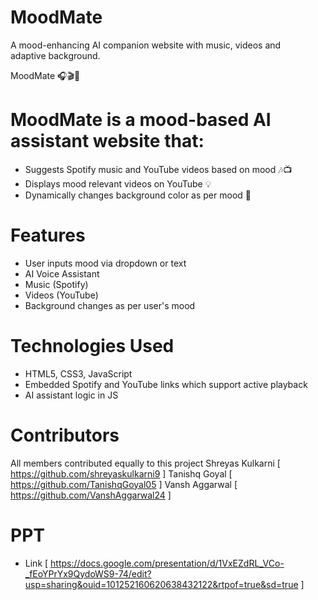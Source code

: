# MoodMate
A mood-enhancing AI companion website with music, videos and adaptive background.

MoodMate 🎧🎬💬

# MoodMate is a mood-based AI assistant website that:
- Suggests Spotify music and YouTube videos based on mood 🎶📺
- Displays mood relevant videos on YouTube 💡
- Dynamically changes background color as per mood 🌈

# Features
- User inputs mood via dropdown or text
- AI Voice Assistant
- Music (Spotify)
- Videos (YouTube)
- Background changes as per user's mood

# Technologies Used
- HTML5, CSS3, JavaScript
- Embedded Spotify and YouTube links which support active playback
- AI assistant logic in JS

# Contributors
All members contributed equally to this project 
Shreyas Kulkarni [ https://github.com/shreyaskulkarni9 ]
Tanishq Goyal [ https://github.com/TanishqGoyal05 ]
Vansh Aggarwal [ https://github.com/VanshAggarwal24 ]

# PPT
- Link [ https://docs.google.com/presentation/d/1VxEZdRL_VCo-_fEoYPrYx9QydoWS9-74/edit?usp=sharing&ouid=101252160620638432122&rtpof=true&sd=true ]

